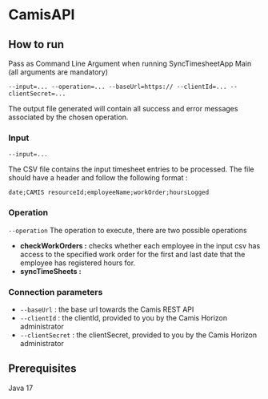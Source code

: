 # CamisAPI

## How to run
Pass as Command Line Argument when running SyncTimesheetApp Main
(all arguments are mandatory)

`--input=... --operation=... --baseUrl=https:// --clientId=... --clientSecret=...` 

The output file generated will contain all success and error messages associated by the chosen operation.

### Input
`--input=...`

The CSV file contains the input timesheet entries to be processed.
The file should have a header and follow the following format :

`date;CAMIS resourceId;employeeName;workOrder;hoursLogged`

### Operation
`--operation`
The operation to execute, there are two possible operations
* **checkWorkOrders :** 
  checks whether each employee in the input csv has access to the specified work order for the first and last date that the employee has registered hours for. 
* **syncTimeSheets :**

### Connection parameters
* `--baseUrl` : the base url towards the Camis REST API
* `--clientId` : the clientId, provided to you by the Camis Horizon administrator
* `--clientSecret` : the clientSecret, provided to you by the Camis Horizon administrator


## Prerequisites
Java 17